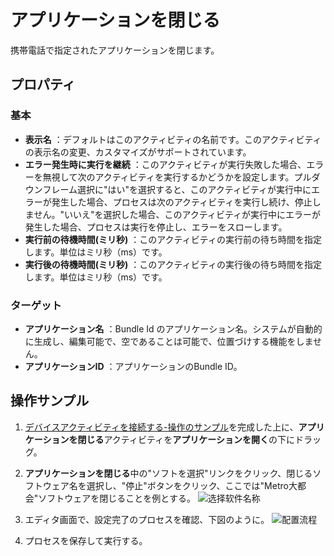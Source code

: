 # アプリケーションを閉じる
携帯電話で指定されたアプリケーションを閉じます。

## プロパティ

### 基本
- **表示名** ：デフォルトはこのアクティビティの名前です。このアクティビティの表示名の変更、カスタマイズがサポートされています。
- **エラー発生時に実行を継続** ：このアクティビティが実行失敗した場合、エラーを無視して次のアクティビティを実行するかどうかを設定します。プルダウンフレーム選択に"はい"を選択すると、このアクティビティが実行中にエラーが発生した場合、プロセスは次のアクティビティを実行し続け、停止しません。"いいえ"を選択した場合、このアクティビティが実行中にエラーが発生した場合、プロセスは実行を停止し、エラーをスローします。
- **実行前の待機時間(ミリ秒)** ：このアクティビティの実行前の待ち時間を指定します。単位はミリ秒（ms）です。
- **実行後の待機時間(ミリ秒)** ：このアクティビティの実行後の待ち時間を指定します。単位はミリ秒（ms）です。

### ターゲット

- **アプリケーション名** ：Bundle Id のアプリケーション名。システムが自動的に生成し、編集可能で、空であることは可能で、位置づけする機能をしません。
- **アプリケーションID** ：アプリケーションのBundle ID。

## 操作サンプル

1. [デバイスアクティビティを接続する-操作のサンプル](/articles-v2020.4/Activities/PhoneAutomation/MobileConnect.md)を完成した上に、**アプリケーションを閉じる**アクティビティを**アプリケーションを開く**の下にドラッグ。
2. **アプリケーションを閉じる**中の"ソフトを選択"リンクをクリック、閉じるソフトウェア名を選択し、"停止"ボタンをクリック、ここでは"Metro大都会"ソフトウェアを閉じることを例とする。
   ![选择软件名称](https://docimages.blob.core.chinacloudapi.cn/images/Activities/closeapp20201222.png)

3. エディタ画面で、設定完了のプロセスを確認、下図のように。
   ![配置流程](https://docimages.blob.core.chinacloudapi.cn/images/Activities/settingcloseapp20201222.png)

4. プロセスを保存して実行する。